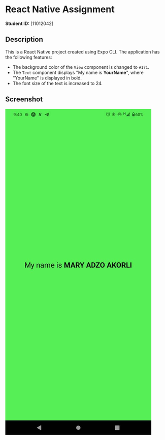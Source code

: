 # React Native Assignment 

**Student ID:** [11012042]

## Description

This is a React Native project created using Expo CLI. The application has the following features:

- The background color of the `View` component is changed to `#171`.
- The `Text` component displays "My name is **YourName**", where "YourName" is displayed in bold.
- The font size of the text is increased to 24.

## Screenshot
![alt text](image-3.png)
